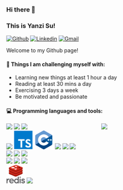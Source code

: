 ### Hi there 👋 
### This is Yanzi Su!

[![Github](https://img.shields.io/badge/-Github-000?style=flat&logo=Github&logoColor=white)](https://github.com/yanzisu68)
[![Linkedin](https://img.shields.io/badge/-LinkedIn-blue?style=flat&logo=Linkedin&logoColor=white)](https://linkedin.com/in/yanzisu)
[![Gmail](https://img.shields.io/badge/-Gmail-c14438?style=flat&logo=Gmail&logoColor=white)](mailto:yanzisu68@gmail.com)

Welcome to my Github page!


<!-- #### 🌱 Things I am currently working on: 
- Finish my Computer Engineering Master Degree  
- Taking online courses about Data Science and Machine Learning 
- Business practices on [bi4 Group Spain](https://github.com/bi4group) 🚀 *coming soon* -->

#### :muscle: Things I am challenging myself with:
- Learning new things at least 1 hour a day
- Reading at least 30 mins a day
- Exercising 3 days a week
- Be motivated and passionate

#### :computer: Programming languages and tools: 
<p>
	<img width="50%" align="right" src="https://github-readme-stats.vercel.app/api?username=FernandoRoldan93&show_icons=true&hide_border=true" />

<code><img width="10%" src="https://www.vectorlogo.zone/util/preview.html?image=/logos/golang/golang-ar21.svg"></code>
<code><img width="10%" src="https://www.vectorlogo.zone/logos/python/python-ar21.svg"></code>
<code><image width="10%" src="https://raw.githubusercontent.com/devicons/devicon/master/icons/javascript/javascript-original.svg"></code>
<br />
<code><img width="10%" src="https://reactnative.dev/img/header_logo.svg"></code>
<code><img width="10%" src="https://raw.githubusercontent.com/devicons/devicon/master/icons/typescript/typescript-original.svg"></code>
<code><img width="10%" src="https://raw.githubusercontent.com/devicons/devicon/master/icons/cplusplus/cplusplus-original.svg"></code>
<code><img width="8%" src="https://www.vectorlogo.zone/logos/getpostman/getpostman-icon.svg"></code>
<code><img width="10%" src="https://www.vectorlogo.zone/logos/mysql/mysql-ar21.svg"></code>
<code><img width="10%" src="https://www.vectorlogo.zone/logos/mongodb/mongodb-ar21.svg"></code>
<br />
<code><img width="10%" src="https://www.vectorlogo.zone/util/preview.html?image=/logos/git-scm/git-scm-ar21.svg"></code>
<code><img width="10%" src="https://www.vectorlogo.zone/util/preview.html?image=/logos/jenkins/jenkins-ar21.svg"></code>
<code><img width="10%" src="https://www.vectorlogo.zone/util/preview.html?image=/logos/grafana/grafana-ar21.svg"></code>
<br />
<code><img width="10%" src="https://www.vectorlogo.zone/logos/graphql/graphql-icon.svg"></code>
<code><img width="10%" src="https://www.vectorlogo.zone/logos/apache_kafka/apache_kafka-icon.svg"></code>
<code><img width="10%" src="https://www.vectorlogo.zone/logos/elasticco_kibana/elasticco_kibana-icon.svg"></code>
<br />
<code><img width="10%" src="https://raw.githubusercontent.com/devicons/devicon/master/icons/redis/redis-original-wordmark.svg"></code>
<code><img width="10%" src="https://raw.githubusercontent.com/detain/svg-logos/780f25886640cef088af994181646db2f6b1a3f8/svg/selenium-logo.svg"></code>
<!-- <code><img width="10%" src="https://www.vectorlogo.zone/logos/elasticco_kibana/elasticco_kibana-icon.svg"></code> -->
</p>

<!-- <sub>Credits to: <br/>[IreneHerrerart](https://www.artstation.com/ireneherrera) for the wonderfull [picture](https://github.com/FernandoRoldan93/FernandoRoldan93/blob/master/cover_image.jpg)</sub> -->
